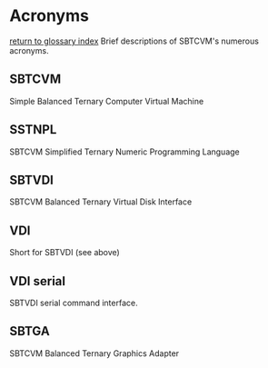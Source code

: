 # Acronyms
[return to glossary index](glossary.md)
Brief descriptions of SBTCVM's numerous acronyms.
## SBTCVM
Simple Balanced Ternary Computer Virtual Machine

## SSTNPL
SBTCVM Simplified Ternary Numeric Programming Language

## SBTVDI
SBTCVM Balanced Ternary Virtual Disk Interface

## VDI
Short for SBTVDI (see above)

## VDI serial
SBTVDI serial command interface.

## SBTGA
SBTCVM Balanced Ternary Graphics Adapter
